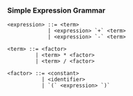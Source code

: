 ### Simple Expression Grammar

```
<expression> ::= <term>
             | <expression> `+` <term>
             | <expression> `-` <term>
```

```
<term> ::= <factor>
         | <term> * <factor>
         | <term> / <factor>
```

```
<factor> ::= <constant>
           | <identifier>
           | `(` <expression> `)`
```
